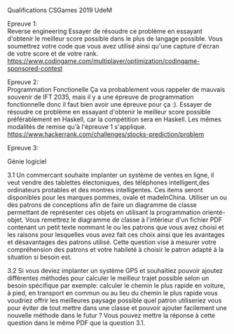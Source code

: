 Qualifications CSGames 2019 UdeM

Epreuve 1:  
  Reverse engineering 
  Essayer de résoudre ce problème en essayant d'obtenir le meilleur score possible dans le plus de langage possible. Vous soumettrez votre code que vous avez utilisé ainsi qu'une capture d'écran de votre score et de votre rank. 
https://www.codingame.com/multiplayer/optimization/codingame-sponsored-contest

Epreuve 2:  
  Programmation Fonctionelle
  Ça va probablement vous rappeler de mauvais souvenir de IFT 2035, mais il y a une épreuve de programmation fonctionnelle donc il faut bien avoir une épreuve pour ça :). 
  Essayer de résoudre ce problème en essayant d'obtenir le meilleur score possible préférablement en Haskell, car la compétition sera en Haskell. Les mêmes modalités de remise qu'à l'épreuve 1 s'applique.
  https://www.hackerrank.com/challenges/stocks-prediction/problem 
  
 Epreuve 3:
  
  Génie logiciel
   
   3.1 Un commercant souhaite implanter un système de ventes en ligne, il veut vendre des tablettes électoniques, des téléphones           intelligent,des ordinateurs protables et  des montres intelligentes. Ces items seront disponibles pour les marques pommes, ovale et madeInChina. Utiliser un ou des  patrons de conceptions afin de faire un diagramme de classe permettant de représenter ces objets en utilisant la programmation orienté-objet. Vous remettrez le diagramme de classe à l'intérieur d'un fichier PDF contenant un petit texte nommant le ou les patrons que vous avez choisi et les raisons pour lesquelles vous avez fait ces choix ainsi que les avantages et désavantages des patrons utilisé. Cette question vise à mesurer votre compréhension des patrons et votre habileté à choisir le patron adapté à la situation si besoin est. 
  
  3.2 Si vous deviez implanter un système GPS et souhaitiez pouvoir ajoutez différentes méthodes pour calculer le meilleur trajet possible selon un besoin spécifique par exemple: calculer le chemin le plus rapide en voiture, à pied, en transport en commun ou au lieu du chemin le plus rapide vous voudriez offrir les meilleures paysage possible quel patron utiliseriez vous pour éviter de tout mettre dans une classe et pouvoir ajouter facilement une nouvelle méthode dans le futur ? Vous pouvez mettre la réponse à cette question dans le même PDF que la question 3.1. 
